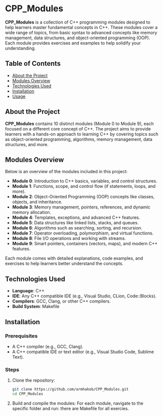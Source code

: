 # CPP_Modules

**CPP_Modules** is a collection of C++ programming modules designed to help learners master fundamental concepts in C++. These modules cover a wide range of topics, from basic syntax to advanced concepts like memory management, data structures, and object-oriented programming (OOP). Each module provides exercises and examples to help solidify your understanding.

## Table of Contents

- [About the Project](#about-the-project)
- [Modules Overview](#modules-overview)
- [Technologies Used](#technologies-used)
- [Installation](#installation)
- [Usage](#usage)

## About the Project

**CPP_Modules** contains 10 distinct modules (Module 0 to Module 9), each focused on a different core concept of C++. The project aims to provide learners with a hands-on approach to learning C++ by covering topics such as object-oriented programming, algorithms, memory management, data structures, and more.

## Modules Overview

Below is an overview of the modules included in this project:

- **Module 0**: Introduction to C++ basics, variables, and control structures.
- **Module 1**: Functions, scope, and control flow (if statements, loops, and more).
- **Module 2**: Object-Oriented Programming (OOP) concepts like classes, objects, and inheritance.
- **Module 3**: Memory management, pointers, references, and dynamic memory allocation.
- **Module 4**: Templates, exceptions, and advanced C++ features.
- **Module 5**: Data structures like linked lists, stacks, and queues.
- **Module 6**: Algorithms such as searching, sorting, and recursion.
- **Module 7**: Operator overloading, polymorphism, and virtual functions.
- **Module 8**: File I/O operations and working with streams.
- **Module 9**: Smart pointers, containers (vectors, maps), and modern C++ features.

Each module comes with detailed explanations, code examples, and exercises to help learners better understand the concepts.

## Technologies Used

- **Language**: C++
- **IDE**: Any C++ compatible IDE (e.g., Visual Studio, CLion, Code::Blocks).
- **Compilers**: GCC, Clang, or other C++ compilers.
- **Build System**: Makefile

## Installation

### Prerequisites

- A C++ compiler (e.g., GCC, Clang).
- A C++ compatible IDE or text editor (e.g., Visual Studio Code, Sublime Text).

### Steps

1. Clone the repository:
   ```bash
   git clone https://github.com/armhakob/CPP_Modules.git
   cd CPP_Modules
2. Build and compile the modules: For each module, navigate to the specific folder and run:
    there are Makefile for all exercies.
